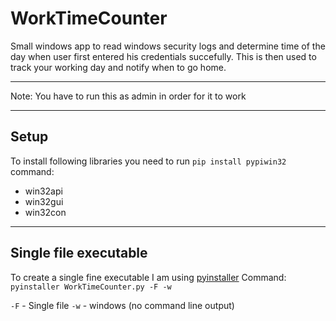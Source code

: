 # WorkTimeCounter
Small windows app to read windows security logs and determine time of the day when user first entered his credentials succefully. This is then used to track your working day and notify when to go home.
*****
Note: You have to run this as admin in order for it to work
*****
## Setup

To install following libraries you need to run `pip install pypiwin32` command:
* win32api
* win32gui
* win32con

*****
## Single file executable
To create a single fine executable I am using [pyinstaller](http://www.pyinstaller.org/)
Command: 
```pyinstaller WorkTimeCounter.py -F -w```

`-F`  - Single file
`-w`  - windows (no command line output)




